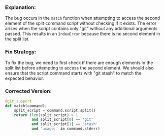 ### Explanation:
The bug occurs in the `match` function when attempting to access the second element of the split command script without checking if it exists. The error arises when the script contains only "git" without any additional arguments passed. This results in an `IndexError` because there is no second element in the split list.

### Fix Strategy:
To fix the bug, we need to first check if there are enough elements in the split list before attempting to access the second element. We should also ensure that the script command starts with "git stash" to match the expected behavior.

### Corrected Version:
```python
@git_support
def match(command):
    split_script = command.script.split()
    return (len(split_script) > 1
            and split_script[0] == 'git'
            and split_script[1] == 'stash'
            and 'usage:' in command.stderr)
```